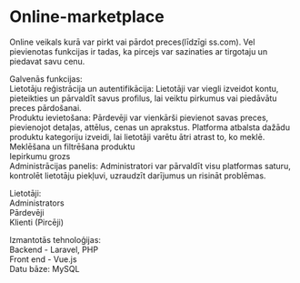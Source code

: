# Online-marketplace
Online veikals kurā var pirkt vai pārdot preces(līdzīgi ss.com). Vel pievienotas funkcijas ir tadas, ka pircejs var sazinaties ar tirgotaju un piedavat savu cenu.

Galvenās funkcijas:\
Lietotāju reģistrācija un autentifikācija: Lietotāji var viegli izveidot kontu, pieteikties un pārvaldīt savus profilus, lai veiktu pirkumus vai piedāvātu preces pārdošanai.\
Produktu ievietošana: Pārdevēji var vienkārši pievienot savas preces, pievienojot detaļas, attēlus, cenas un aprakstus. Platforma atbalsta dažādu produktu kategoriju izveidi, lai lietotāji varētu ātri atrast to, ko meklē.\
Meklēšana un filtrēšana produktu\
Iepirkumu grozs\
Administrācijas panelis: Administratori var pārvaldīt visu platformas saturu, kontrolēt lietotāju piekļuvi, uzraudzīt darījumus un risināt problēmas.

Lietotāji:\
Administrators\
Pārdevēji\
Klienti (Pircēji)


Izmantotās tehnoloģijas:\
Backend - Laravel, PHP\
Front end - Vue.js\
Datu bāze: MySQL


<!--- Izveidojiet unikālu online veikalu, kas ļauj lietotājiem ērti pirkt un pārdot preces, līdzīgi kā eBay vai Facebook Marketplace. Šī platforma piedāvā visaptverošu risinājumu preču tirdzniecībai tiešsaistē, apvienojot pārdevējus un pircējus vienuviet.

Galvenās funkcijas:

Lietotāju reģistrācija un autentifikācija: Lietotāji var viegli izveidot kontu, pieteikties un pārvaldīt savus profilus, lai veiktu pirkumus vai piedāvātu preces pārdošanai. Platforma nodrošina drošu piekļuvi un aizsardzību ar modernām autentifikācijas metodēm.

Produktu ievietošana: Pārdevēji var vienkārši pievienot savas preces, pievienojot detaļas, attēlus, cenas un aprakstus. Platforma atbalsta dažādu produktu kategoriju izveidi, lai lietotāji varētu ātri atrast to, ko meklē.

Meklēšana un filtrēšana: Lietotāji var viegli meklēt preces, izmantojot meklēšanas rīkus un filtrus, lai atrastu konkrētas preces pēc kategorijas, cenas diapazona, atrašanās vietas un citiem kritērijiem.

Iepirkumu grozs un norēķinu sistēma: Lietotāji var pievienot preces iepirkumu grozam, pārskatīt savu izvēli un veikt norēķinus ar dažādiem maksājumu veidiem. Platforma integrē maksājumu vārtus, piemēram, Stripe vai PayPal, lai nodrošinātu drošus un ērtus darījumus.

Pasūtījumu izsekošana un vēsture: Pircēji un pārdevēji var sekot līdzi saviem pasūtījumiem, pārbaudīt pasūtījumu statusu un piekļūt pasūtījumu vēsturei, lai pārvaldītu pirkšanas un pārdošanas procesus.

Administrācijas panelis: Administratori var pārvaldīt visu platformas saturu, kontrolēt lietotāju piekļuvi, uzraudzīt darījumus un risināt problēmas. Panelis sniedz ieskatu par produktiem, lietotājiem, pasūtījumiem un citiem svarīgiem datiem.

Lietotāju lomas:

Administrators: Atbildīgs par platformas uzturēšanu un pārvaldību, lietotāju un preču uzraudzību, kā arī problēmu risināšanu.

Pārdevēji: Var pievienot un pārvaldīt savas preces, sazināties ar pircējiem, pārvaldīt pasūtījumus un izsekot pārdošanas rezultātiem.

Klienti: Var meklēt, iegādāties preces, pievienot preces iepirkumu grozam, veikt maksājumus un sekot līdzi saviem pasūtījumiem.

Šī platforma sniedz visus nepieciešamos rīkus, lai izveidotu veiksmīgu pirkšanas un pārdošanas tirgu tiešsaistē, piedāvājot ērtu, drošu un efektīvu veidu, kā veikt darījumus ar dažādām precēm. --->

